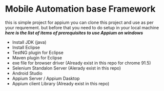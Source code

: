 # Mobile Automation base Framework 
this is simple project for appium you can clone this project and use as per your requrement. but before that you need to do setup in your local machine 
***here is the list of items of prerequisites to use Appium on windows***
* Install JDK (java)
* Install Eclipse 
* TestNG plugin for Eclipse 
* Maven plugin for Eclipse
* exe file for browser driver (Already exist in this repo for chrome 91.5)
* Selenium Standalon Server (Alerady exist in this repo)
* Android Studio 
* Appium Server / Appium Dasktop
* Appium client Library (Already exist in this repo)





